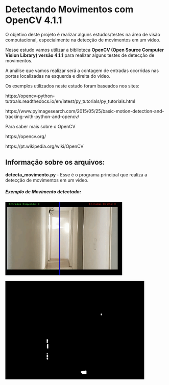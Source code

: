 # Detectando Movimentos com OpenCV 4.1.1

<p> O objetivo deste projeto é realizar alguns estudos/testes na área de visão computacional, especialmente na detecção de movimentos em um vídeo. </p>

<p> Nesse estudo vamos utilizar a biblioteca <b> OpenCV (Open Source Computer Vision Library) versão 4.1.1</b> para realizar alguns testes de detecção de movimentos. </p>
<p> A análise que vamos realizar será a contagem de entradas ocorridas nas portas localizadas na esquerda e direita do vídeo. </p>

<p> Os exemplos utilizados neste estudo foram baseados nos sites: </p>

<p>https://opencv-python-tutroals.readthedocs.io/en/latest/py_tutorials/py_tutorials.html</p>
<p>https://www.pyimagesearch.com/2015/05/25/basic-motion-detection-and-tracking-with-python-and-opencv/</p>

<p>Para saber mais sobre o OpenCV</p>
<p>https://opencv.org/</p>
<p>https://pt.wikipedia.org/wiki/OpenCV</p>

## Informação sobre os arquivos:
<p> <b>detecta_movimento.py </b> - Esse é o programa principal que realiza a detecção de movimentos em um vídeo. </p>


##### Exemplo de Movimento detectado:

![exemplo_detecta_movimento](exemplo_detecta_movimento.gif)

![exemplo_detecta_movimento_contornos](exemplo_detecta_movimento_contornos.gif)